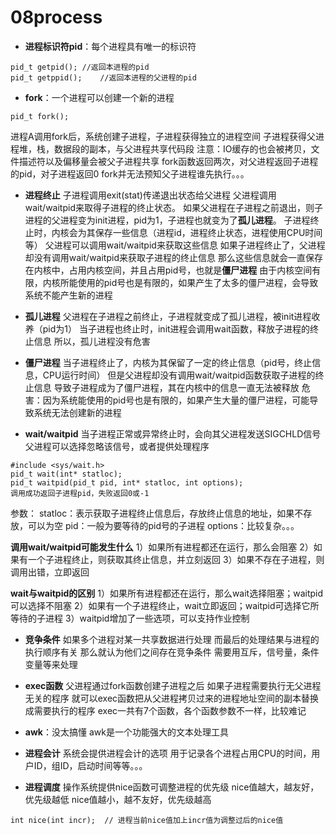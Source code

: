 # 08process
* **进程标识符pid**：每个进程具有唯一的标识符

```
pid_t getpid();	//返回本进程的pid
pid_t getppid();    //返回本进程的父进程的pid
```

* **fork**：一个进程可以创建一个新的进程

```
pid_t fork();
```
进程A调用fork后，系统创建子进程，子进程获得独立的进程空间
子进程获得父进程堆，栈，数据段的副本，与父进程共享代码段
注意：IO缓存的也会被拷贝，文件描述符以及偏移量会被父子进程共享
fork函数返回两次，对父进程返回子进程的pid，对子进程返回0
fork并无法预知父子进程谁先执行。。。

* **进程终止**
子进程调用exit(stat)传递退出状态给父进程
父进程调用wait/waitpid来取得子进程的终止状态。
如果父进程在子进程之前退出，则子进程的父进程变为init进程，pid为1，子进程也就变为了**孤儿进程**。
子进程终止时，内核会为其保存一些信息（进程id，进程终止状态，进程使用CPU时间等）
父进程可以调用wait/waitpid来获取这些信息
如果子进程终止了，父进程却没有调用wait/waitpid来获取子进程的终止信息
那么这些信息就会一直保存在内核中，占用内核空间，并且占用pid号，也就是**僵尸进程**
由于内核空间有限，内核所能使用的pid号也是有限的，如果产生了太多的僵尸进程，会导致系统不能产生新的进程

* **孤儿进程**
父进程在子进程之前终止，子进程就变成了孤儿进程，被init进程收养（pid为1）
当子进程也终止时，init进程会调用wait函数，释放子进程的终止信息
所以，孤儿进程没有危害

* **僵尸进程**
当子进程终止了，内核为其保留了一定的终止信息（pid号，终止信息，CPU运行时间）
但是父进程却没有调用wait/waitpid函数获取子进程的终止信息
导致子进程成为了僵尸进程，其在内核中的信息一直无法被释放
危害：因为系统能使用的pid号也是有限的，如果产生大量的僵尸进程，可能导致系统无法创建新的进程


* **wait/waitpid**
当子进程正常或异常终止时，会向其父进程发送SIGCHLD信号
父进程可以选择忽略该信号，或者提供处理程序
```
#include <sys/wait.h>
pid_t wait(int* statloc);
pid_t waitpid(pid_t pid, int* statloc, int options);
调用成功返回子进程pid，失败返回0或-1
```
参数：
statloc：表示获取子进程终止信息后，存放终止信息的地址，如果不存放，可以为空
pid：一般为要等待的pid号的子进程
options：比较复杂。。。

**调用wait/waitpid可能发生什么**
1）如果所有进程都还在运行，那么会阻塞
2）如果有一个子进程终止，则获取其终止信息，并立刻返回
3）如果不存在子进程，则调用出错，立即返回

**wait与waitpid的区别**
1）如果所有进程都还在运行，那么wait选择阻塞；waitpid可以选择不阻塞
2）如果有一个子进程终止，wait立即返回；waitpid可选择它所等待的子进程
3）waitpid增加了一些选项，可以支持作业控制

* **竞争条件**
如果多个进程对某一共享数据进行处理
而最后的处理结果与进程的执行顺序有关
那么就认为他们之间存在竞争条件
需要用互斥，信号量，条件变量等来处理

* **exec函数**
父进程通过fork函数创建子进程之后
如果子进程需要执行无父进程无关的程序
就可以exec函数把从父进程拷贝过来的进程地址空间的副本替换成需要执行的程序
exec一共有7个函数，各个函数参数不一样，比较难记

* **awk**：没太搞懂
awk是一个功能强大的文本处理工具

* **进程会计**
系统会提供进程会计的选项
用于记录各个进程占用CPU的时间，用户ID，组ID，启动时间等等。。。

* **进程调度**
操作系统提供nice函数可调整进程的优先级
nice值越大，越友好，优先级越低
nice值越小，越不友好，优先级越高
```
int nice(int incr);  // 进程当前nice值加上incr值为调整过后的nice值
```
